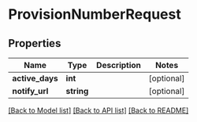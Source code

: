 # ProvisionNumberRequest

## Properties
Name | Type | Description | Notes
------------ | ------------- | ------------- | -------------
**active_days** | **int** |  | [optional] 
**notify_url** | **string** |  | [optional] 

[[Back to Model list]](../README.md#documentation-for-models) [[Back to API list]](../README.md#documentation-for-api-endpoints) [[Back to README]](../README.md)


